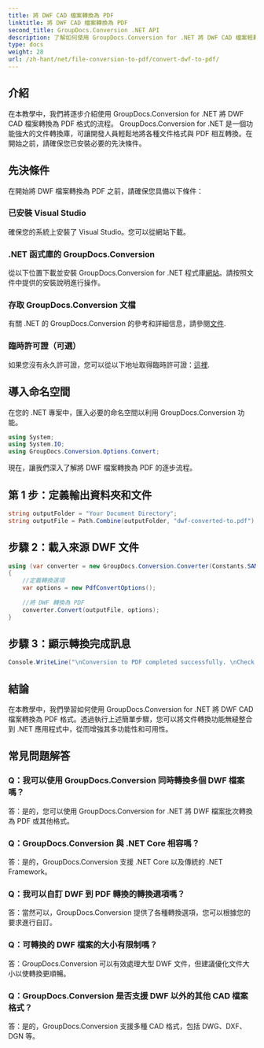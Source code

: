 ```yaml
---
title: 將 DWF CAD 檔案轉換為 PDF
linktitle: 將 DWF CAD 檔案轉換為 PDF
second_title: GroupDocs.Conversion .NET API
description: 了解如何使用 GroupDocs.Conversion for .NET 將 DWF CAD 檔案輕鬆轉換為 PDF。請按照我們的步驟整合到您的 .NET 應用程式中。
type: docs
weight: 28
url: /zh-hant/net/file-conversion-to-pdf/convert-dwf-to-pdf/
---
```

## 介紹
在本教學中，我們將逐步介紹使用 GroupDocs.Conversion for .NET 將 DWF CAD 檔案轉換為 PDF 格式的流程。 GroupDocs.Conversion for .NET 是一個功能強大的文件轉換庫，可讓開發人員輕鬆地將各種文件格式與 PDF 相互轉換。在開始之前，請確保您已安裝必要的先決條件。
## 先決條件
在開始將 DWF 檔案轉換為 PDF 之前，請確保您具備以下條件：
### 已安裝 Visual Studio
確保您的系統上安裝了 Visual Studio。您可以從網站下載。
### .NET 函式庫的 GroupDocs.Conversion
從以下位置下載並安裝 GroupDocs.Conversion for .NET 程式庫[網站](https://releases.groupdocs.com/conversion/net/)。請按照文件中提供的安裝說明進行操作。
### 存取 GroupDocs.Conversion 文檔
有關 .NET 的 GroupDocs.Conversion 的參考和詳細信息，請參閱[文件](https://reference.groupdocs.com/conversion/net/).
### 臨時許可證（可選）
如果您沒有永久許可證，您可以從以下地址取得臨時許可證：[這裡](https://purchase.groupdocs.com/temporary-license/).

## 導入命名空間
在您的 .NET 專案中，匯入必要的命名空間以利用 GroupDocs.Conversion 功能。

```csharp
using System;
using System.IO;
using GroupDocs.Conversion.Options.Convert;
```

現在，讓我們深入了解將 DWF 檔案轉換為 PDF 的逐步流程。
## 第 1 步：定義輸出資料夾和文件
```csharp
string outputFolder = "Your Document Directory";
string outputFile = Path.Combine(outputFolder, "dwf-converted-to.pdf");
```
## 步驟 2：載入來源 DWF 文件
```csharp
using (var converter = new GroupDocs.Conversion.Converter(Constants.SAMPLE_DWF))
{
    //定義轉換選項
    var options = new PdfConvertOptions();
    
    //將 DWF 轉換為 PDF
    converter.Convert(outputFile, options);
}
```
## 步驟 3：顯示轉換完成訊息
```csharp
Console.WriteLine("\nConversion to PDF completed successfully. \nCheck output in {0}", outputFolder);
```

## 結論
在本教學中，我們學習如何使用 GroupDocs.Conversion for .NET 將 DWF CAD 檔案轉換為 PDF 格式。透過執行上述簡單步驟，您可以將文件轉換功能無縫整合到 .NET 應用程式中，從而增強其多功能性和可用性。
## 常見問題解答
### Q：我可以使用 GroupDocs.Conversion 同時轉換多個 DWF 檔案嗎？
答：是的，您可以使用 GroupDocs.Conversion for .NET 將 DWF 檔案批次轉換為 PDF 或其他格式。
### Q：GroupDocs.Conversion 與 .NET Core 相容嗎？
答：是的，GroupDocs.Conversion 支援 .NET Core 以及傳統的 .NET Framework。
### Q：我可以自訂 DWF 到 PDF 轉換的轉換選項嗎？
答：當然可以，GroupDocs.Conversion 提供了各種轉換選項，您可以根據您的要求進行自訂。
### Q：可轉換的 DWF 檔案的大小有限制嗎？
答：GroupDocs.Conversion 可以有效處理大型 DWF 文件，但建議優化文件大小以使轉換更順暢。
### Q：GroupDocs.Conversion 是否支援 DWF 以外的其他 CAD 檔案格式？
答：是的，GroupDocs.Conversion 支援多種 CAD 格式，包括 DWG、DXF、DGN 等。